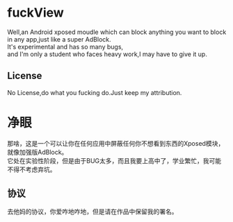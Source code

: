 # fuckView
Well,an Android xposed moudle which can block anything you want to block in any app,just like a super AdBlock.  
It's experimental and has so many bugs,  
and I'm only a student who faces heavy work,I may have to give it up.
## License
  No License,do what you fucking do.Just keep my attribution.  
# 净眼
那啥，这是一个可以让你在任何应用中屏蔽任何你不想看到东西的Xposed模块，就像加强版AdBlock。  
它处在实验性阶段，但是由于BUG太多，而且我要上高中了，学业繁忙，我可能不得不考虑弃坑。
## 协议
  去他妈的协议，你爱咋地咋地，但是请在作品中保留我的署名。
